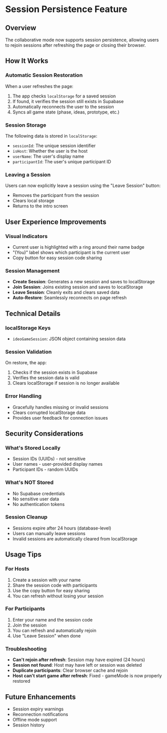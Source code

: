 # Session Persistence Feature

## Overview
The collaborative mode now supports session persistence, allowing users to rejoin sessions after refreshing the page or closing their browser.

## How It Works

### Automatic Session Restoration
When a user refreshes the page:
1. The app checks `localStorage` for a saved session
2. If found, it verifies the session still exists in Supabase
3. Automatically reconnects the user to the session
4. Syncs all game state (phase, ideas, prototype, etc.)

### Session Storage
The following data is stored in `localStorage`:
- `sessionId`: The unique session identifier
- `isHost`: Whether the user is the host
- `userName`: The user's display name
- `participantId`: The user's unique participant ID

### Leaving a Session
Users can now explicitly leave a session using the "Leave Session" button:
- Removes the participant from the session
- Clears local storage
- Returns to the intro screen

## User Experience Improvements

### Visual Indicators
- Current user is highlighted with a ring around their name badge
- "(You)" label shows which participant is the current user
- Copy button for easy session code sharing

### Session Management
- **Create Session**: Generates a new session and saves to localStorage
- **Join Session**: Joins existing session and saves to localStorage
- **Leave Session**: Cleanly exits and clears saved data
- **Auto-Restore**: Seamlessly reconnects on page refresh

## Technical Details

### localStorage Keys
- `ideoGameSession`: JSON object containing session data

### Session Validation
On restore, the app:
1. Checks if the session exists in Supabase
2. Verifies the session data is valid
3. Clears localStorage if session is no longer available

### Error Handling
- Gracefully handles missing or invalid sessions
- Clears corrupted localStorage data
- Provides user feedback for connection issues

## Security Considerations

### What's Stored Locally
- Session IDs (UUIDs) - not sensitive
- User names - user-provided display names
- Participant IDs - random UUIDs

### What's NOT Stored
- No Supabase credentials
- No sensitive user data
- No authentication tokens

### Session Cleanup
- Sessions expire after 24 hours (database-level)
- Users can manually leave sessions
- Invalid sessions are automatically cleared from localStorage

## Usage Tips

### For Hosts
1. Create a session with your name
2. Share the session code with participants
3. Use the copy button for easy sharing
4. You can refresh without losing your session

### For Participants
1. Enter your name and the session code
2. Join the session
3. You can refresh and automatically rejoin
4. Use "Leave Session" when done

### Troubleshooting
- **Can't rejoin after refresh**: Session may have expired (24 hours)
- **Session not found**: Host may have left or session was deleted
- **Duplicate participants**: Clear browser cache and rejoin
- **Host can't start game after refresh**: Fixed - gameMode is now properly restored

## Future Enhancements
- Session expiry warnings
- Reconnection notifications
- Offline mode support
- Session history
